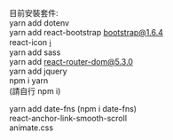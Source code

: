 目前安裝套件:<br>
yarn add dotenv<br>
yarn add  react-bootstrap bootstrap@1.6.4<br>
react-icon [ℹ️](https://react-icons.github.io/react-icons/)<br>
yarn add sass<br>
yarn add react-router-dom@5.3.0<br>
yarn add jquery<br>
npm i yarn<br>
(請自行 npm i)

yarn add date-fns (npm i date-fns)<br>
react-anchor-link-smooth-scroll<br>
animate.css<br>

